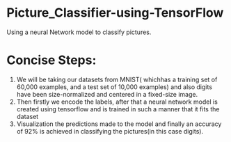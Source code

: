 # Picture_Classifier-using-TensorFlow 
Using a neural Network model to classify pictures.
# Concise Steps:
1.  We will be taking our datasets from MNIST( whichhas a training set of 60,000 examples, and a test set of 10,000 examples) and also digits have been size-normalized and centered in a fixed-size image.
2. Then firstly we encode the labels, after that a neural network model is created using tensorflow and is trained in such a manner that it fits the dataset
 3. Visualization the predictions made to the model and finally an accuracy of 92% is achieved in classifying the pictures(in this case digits).
